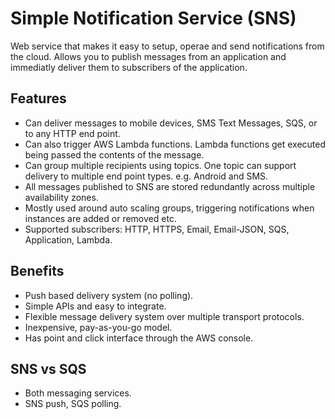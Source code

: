 # Simple Notification Service (SNS)
Web service that makes it easy to setup, operae and send notifications from the cloud. Allows you to publish messages from an application and immediatly deliver them to subscribers of the application.
## Features
- Can deliver messages to mobile devices, SMS Text Messages, SQS, or to any HTTP end point. 
- Can also trigger AWS Lambda functions. Lambda functions get executed being passed the contents of the message. 
- Can group multiple recipients using topics. One topic can support delivery to multiple end point types. e.g. Android and SMS. 
- All messages published to SNS are stored redundantly across multiple availability zones. 
- Mostly used around auto scaling groups, triggering notifications when instances are added or removed etc. 
- Supported subscribers: HTTP, HTTPS, Email, Email-JSON, SQS, Application, Lambda. 
## Benefits
- Push based delivery system (no polling). 
- Simple APIs and easy to integrate. 
- Flexible message delivery system over multiple transport protocols. 
- Inexpensive, pay-as-you-go model. 
- Has point and click interface through the AWS console. 
## SNS vs SQS
- Both messaging services. 
- SNS push, SQS polling. 